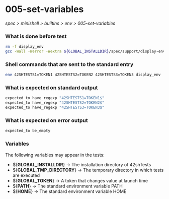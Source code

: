 # 005-set-variables

*spec > minishell > builtins > env > 005-set-variables*

### What is done before test

```bash
rm -f display_env
gcc -Wall -Werror -Wextra ${GLOBAL_INSTALLDIR}/spec/support/display-env/main.c -o display_env
```

### Shell commands that are sent to the standard entry

```bash
env 42SHTESTS1=TOKEN1 42SHTESTS2=TOKEN2 42SHTESTS3=TOKEN3 display_env

```

### What is expected on standard output

```bash
expected_to have_regexp "42SHTESTS1=TOKEN1$"
expected_to have_regexp "42SHTESTS2=TOKEN2$"
expected_to have_regexp "42SHTESTS3=TOKEN3$"
```

### What is expected on error output

```bash
expected_to be_empty
```

### Variables

The following variables may appear in the tests:

* ${**GLOBAL_INSTALLDIR**} -> The installation directory of 42shTests
* ${**GLOBAL_TMP_DIRECTORY**} -> The temporary directory in which tests are executed
* ${**GLOBAL_TOKEN**} -> A token that changes value at launch time
* ${**PATH**} -> The standard environment variable PATH
* ${**HOME**} -> The standard environment variable HOME

